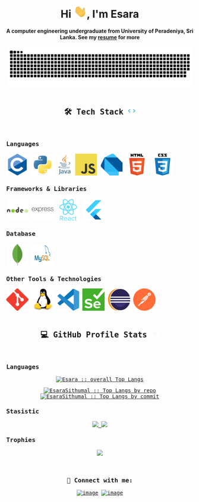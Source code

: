 <div align="center">
<h1 align="center">Hi <img width="35" src="./assets/waving.gif">, I'm Esara</h1>
<h4 align="center">A computer engineering undergraduate from University of Peradeniya, Sri Lanka. See my <a href="./assets/Esara_Sithumal.pdf" target="_blank">resume</a> for more</h4>
</div>

<div align="center">
  <a href="https://github.com/EsaraSithumal">
  <img  src="./assets/grid-snake.svg"
       alt="snake" /></a>
</div>
</br>
<!-- <div>
   <samp>
      <h2 align="center"> About Me! 😎 </h2>
      <ul>
         <li>🏫: I'm a hard working computer engineering undergraduate...</li>
         <li>🔭: I'm currently working as a software engineer intern at wso2...</li>
      </ul>
   </samp>
</div> -->

<div>
   <samp>
      <h2 align="center">🛠 Tech Stack <img width="20" src="./assets/tech-stack.gif"></h2>
      </br>
      <div>
         <summary><h3>Languages</h3></summary>
         <img src="./assets/Tools/c-original.svg" alt="c" width="60" height="60"/> 
         <img src="./assets/Tools/python-original.svg" alt="c" width="60" height="60"/> 
         <img src="./assets/Tools/java.svg" alt="java" width="40" height="60"/>
         <img src="./assets/Tools/javascript-original.svg" alt="dart" width="60" height="60"/>
         <img src="./assets/Tools/dart.png" alt="dart" width="60" height="60"/>
         <img src="./assets/Tools/html5-original-wordmark.svg" alt="html5" width="60" height="60"/> 
         <img src="./assets/Tools/css3-original-wordmark.svg" alt="html5" width="60" height="60"/> 
      </div>
      <div>
         <summary><h3>Frameworks & Libraries</h3></summary>
         <img src="./assets/Tools/nodejs-original-wordmark.svg" alt="c" width="60" height="60"/> 
         <img src="./assets/Tools/express-original-wordmark.svg" alt="c" width="60" height="60"/>
         <img src="./assets/Tools/react-original-wordmark.svg" alt="c" width="60" height="60"/>
         <img src="./assets/Tools/flutter.png" alt="c" width="60" height="60"/>
      </div>
      <div>
         <summary><h3>Database</h3></summary>
         <img src="./assets/Tools/mongo-db.svg" alt="c" width="60" height="60"/> 
         <img src="./assets/Tools/sql.svg" alt="c" width="60" height="60"/>
      </div>
      <div>
         <summary><h3>Other Tools & Technologies</h3></summary>
         <img src="./assets/Tools/git.svg" alt="git" width="60" height="60"/> 
         <img src="./assets/Tools/linux-original.svg" alt="linux" width="60" height="60"/>
         <img src="./assets/Tools/visual-studio-code-1.svg" alt="VS-code" width="60" height="60"/>
         <img src="./assets/Tools/Selenium.png" alt="selenium" width="60" height="60"/>
         <img src="./assets/Tools/eclipse.png" alt="eclipse" width="60" height="60"/>
         <img src="./assets/Tools/postman.svg" alt="c" width="60" height="60"/>
      </div>
   </samp>
</div>
</br>
<div>
    <samp>
         <h2 align="center"> 💻 GitHub Profile Stats <img width="20" src="./assets/stats.gif"></h2>
         <br/>
         <summary><h3>Languages</h3></summary>
         <p align="center">
            <a href="https://github.com/EsaraSithumal">
            <img src="https://github-readme-stats.vercel.app/api/top-langs/?username=EsaraSithumal&langs_count=8&theme=dark&layout=compact&hide_border=true"alt="Esara :: overall Top Langs " /></a>
         </p>
         <p align="center">
            <a href="https://github.com/EsaraSithumal">
            <img width="45%" src="https://github-profile-summary-cards.vercel.app/api/cards/repos-per-language?username=EsaraSithumal&theme=tokyonight&layout=compact&hide_border=true"alt="EsaraSithumal :: Top Langs by repo" />
            <img width="45%" src="https://github-profile-summary-cards.vercel.app/api/cards/most-commit-language?username=EsaraSithumal&theme=tokyonight&layout=compact&hide_border=true"alt="EsaraSithumal :: Top Langs by commit" /></a>
         </p>
         <summary><h3>Stasistic</h3></summary>
         <p align="center">
            <a href="https://github.com/EsaraSithumal">
               <img width="49.5%" src="https://github-readme-stats.vercel.app/api?username=EsaraSithumal&show_icons=true&theme=tokyonight&hide_border=true" />
               <img width="49.5%" src="https://github-readme-streak-stats.herokuapp.com/?user=EsaraSithumal&theme=dark&hide_border=true" />
            </a>
         </p>
         <summary><h3>Trophies</h3></summary>
         <p align="center">
            <a href="https://github.com/EsaraSithumal">
               <img width="80%" src="https://github-profile-trophy.vercel.app/?username=EsaraSithumal&theme=algolia&no-bg=true&row=2&column=3&margin-w=15&margin-h=15" />
            </a>
         </p>
         <br>
    </samp>
</div>

<div>
   <samp>
   <h3 align="center">🔗 Connect with me:</h3>
   <div align="center">

[![image](https://img.shields.io/badge/LinkedIn-0077B5?style=for-the-badge&logo=linkedin&logoColor=white)](https://www.linkedin.com/in/esara-sithumal/)
[![image](https://img.shields.io/badge/Gmail-D14836?style=for-the-badge&logo=gmail&logoColor=white)](mailto:wmesithumal2@gmail.com)

   </div>
   </samp>
</div>

